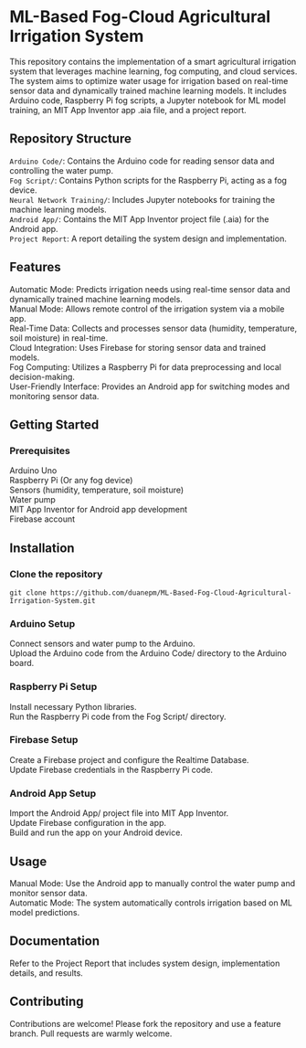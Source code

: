 # ML-Based Fog-Cloud Agricultural Irrigation System
This repository contains the implementation of a smart agricultural irrigation system that leverages machine learning, fog computing, and cloud services. The system aims to optimize water usage for irrigation based on real-time sensor data and dynamically trained machine learning models. It includes Arduino code, Raspberry Pi fog scripts, a Jupyter notebook for ML model training, an MIT App Inventor app .aia file, and a project report.

## Repository Structure
```Arduino Code/```: Contains the Arduino code for reading sensor data and controlling the water pump.<br />
```Fog Script/```: Contains Python scripts for the Raspberry Pi, acting as a fog device.<br />
```Neural Network Training/```: Includes Jupyter notebooks for training the machine learning models.<br />
```Android App/```: Contains the MIT App Inventor project file (.aia) for the Android app.<br />
```Project Report```: A report detailing the system design and implementation.<br />

## Features
Automatic Mode: Predicts irrigation needs using real-time sensor data and dynamically trained machine learning models.<br />
Manual Mode: Allows remote control of the irrigation system via a mobile app.<br />
Real-Time Data: Collects and processes sensor data (humidity, temperature, soil moisture) in real-time.<br />
Cloud Integration: Uses Firebase for storing sensor data and trained models.<br />
Fog Computing: Utilizes a Raspberry Pi for data preprocessing and local decision-making.<br />
User-Friendly Interface: Provides an Android app for switching modes and monitoring sensor data.<br />

## Getting Started

### Prerequisites
Arduino Uno<br />
Raspberry Pi (Or any fog device)<br />
Sensors (humidity, temperature, soil moisture)<br />
Water pump<br />
MIT App Inventor for Android app development<br />
Firebase account<br />

## Installation

### Clone the repository<br />
```git clone https://github.com/duanepm/ML-Based-Fog-Cloud-Agricultural-Irrigation-System.git```

### Arduino Setup
Connect sensors and water pump to the Arduino.<br />
Upload the Arduino code from the Arduino Code/ directory to the Arduino board.<br />

### Raspberry Pi Setup
Install necessary Python libraries.<br />
Run the Raspberry Pi code from the Fog Script/ directory.<br />

### Firebase Setup
Create a Firebase project and configure the Realtime Database.<br />
Update Firebase credentials in the Raspberry Pi code.<br />

### Android App Setup
Import the Android App/ project file into MIT App Inventor.<br />
Update Firebase configuration in the app.<br />
Build and run the app on your Android device.<br />

## Usage
Manual Mode: Use the Android app to manually control the water pump and monitor sensor data.<br />
Automatic Mode: The system automatically controls irrigation based on ML model predictions.<br />

## Documentation
Refer to the Project Report that includes system design, implementation details, and results.<br />

## Contributing
Contributions are welcome! Please fork the repository and use a feature branch. Pull requests are warmly welcome.
